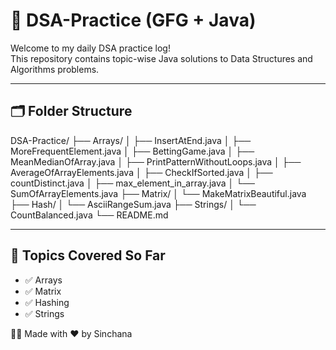 # 📘 DSA-Practice (GFG + Java)

Welcome to my daily DSA practice log!  
This repository contains topic-wise Java solutions to Data Structures and Algorithms problems.

---

## 🗂️ Folder Structure
DSA-Practice/
├── Arrays/
│ ├── InsertAtEnd.java
│ ├── MoreFrequentElement.java
│ ├── BettingGame.java
│ ├── MeanMedianOfArray.java
│ ├── PrintPatternWithoutLoops.java
│ ├── AverageOfArrayElements.java
│ ├── CheckIfSorted.java
│ ├── countDistinct.java
│ ├── max_element_in_array.java
│ └── SumOfArrayElements.java
├── Matrix/
│ └── MakeMatrixBeautiful.java
├── Hash/
│ └── AsciiRangeSum.java
├── Strings/
│ └── CountBalanced.java
└── README.md


---

## 📌 Topics Covered So Far

- ✅ Arrays
- ✅ Matrix
- ✅ Hashing
- ✅ Strings


👩‍💻 Made with ❤️ by Sinchana  
